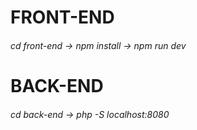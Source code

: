 <div>
  <h1>
    FRONT-END
  </h1>
  <h6>
    cd front-end -> npm install -> npm run dev
  </h6>
</div>
<div>
  <h1>
    BACK-END
  </h1>
  <h6>
    cd back-end -> php -S localhost:8080
  </h6>
</div>
